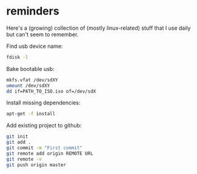 # reminders

Here's a (growing) collection of (mostly linux-related) stuff that I use daily but can't seem to remember.

Find usb device name:

```bash
fdisk -l
```

Bake bootable usb:

```bash
mkfs.vfat /dev/sdXY
umount /dev/sdXY
dd if=PATH_TO_ISO.iso of=/dev/sdX
```

Install missing dependencies:

```bash
apt-get -f install
```

Add existing project to github:

```bash
git init
git add .
git commit -m "First commit"
git remote add origin REMOTE URL
git remote -v
git push origin master
```
